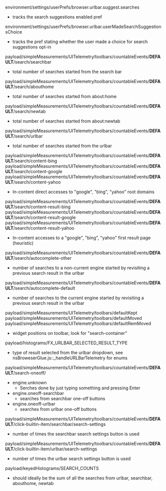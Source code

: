 environment/settings/userPrefs/browser.urlbar.suggest.searches
* tracks the search suggestions enabled pref

environment/settings/userPrefs/browser.urlbar.userMadeSearchSuggestionsChoice
* tracks the pref stating whether the user made a choice for search suggestions opt-in

payload/simpleMeasurements/UITelemetry/toolbars/countableEvents/__DEFAULT__/search/searchbar
* total number of searches started from the search bar

payload/simpleMeasurements/UITelemetry/toolbars/countableEvents/__DEFAULT__/search/abouthome
* total number of searches started from about:home

payload/simpleMeasurements/UITelemetry/toolbars/countableEvents/__DEFAULT__/search/newtab
* total number of searches started from about:newtab

payload/simpleMeasurements/UITelemetry/toolbars/countableEvents/__DEFAULT__/search/urlbar
* total number of searches started from the urlbar

payload/simpleMeasurements/UITelemetry/toolbars/countableEvents/__DEFAULT__/search/content-bing
payload/simpleMeasurements/UITelemetry/toolbars/countableEvents/__DEFAULT__/search/content-google
payload/simpleMeasurements/UITelemetry/toolbars/countableEvents/__DEFAULT__/search/content-yahoo
* In-content direct accesses to "google", "bing", "yahoo" root domains

payload/simpleMeasurements/UITelemetry/toolbars/countableEvents/__DEFAULT__/search/content-result-bing
payload/simpleMeasurements/UITelemetry/toolbars/countableEvents/__DEFAULT__/search/content-result-google
payload/simpleMeasurements/UITelemetry/toolbars/countableEvents/__DEFAULT__/search/content-result-yahoo
* In-content accesses to a "google", "bing", "yahoo" first result page (heuristic)

payload/simpleMeasurements/UITelemetry/toolbars/countableEvents/__DEFAULT__/search/autocomplete-other
* number of searches to a non-current engine started by revisiting a previous search result in the urlbar

payload/simpleMeasurements/UITelemetry/toolbars/countableEvents/__DEFAULT__/search/autocomplete-default
* number of searches to the current engine started by revisiting a previous search result in the urlbar

payload/simpleMeasurements/UITelemetry/toolbars/defaultKept
payload/simpleMeasurements/UITelemetry/toolbars/defaultMoved
payload/simpleMeasurements/UITelemetry/toolbars/defaultRemMoved
* widget positions on toolbar, look for "search-container"

payload/histograms/FX_URLBAR_SELECTED_RESULT_TYPE
* type of result selected from the urlbar dropdown, see nsBroweserGlue.js::_handleURLBarTelemetry for enums

payload/simpleMeasurements/UITelemetry/toolbars/countableEvents/__DEFAULT__/search-oneoff/
* engine.unknown
  * Serches done by just typing something and pressing Enter
* engine.oneoff-searchbar
  * searches from searchbar one-off buttons
* engine.oneoff-urlbar
  * searches from urlbar one-off buttons

payload/simpleMeasurements/UITelemetry/toolbars/countableEvents/__DEFAULT__/click-builtin-item/searchbar/search-settings
* number of times the searchbar search settings button is used

payload/simpleMeasurements/UITelemetry/toolbars/countableEvents/__DEFAULT__/click-builtin-item/urlbar/search-settings
* number of times the urlbar search settings button is used

payload/keyedHistograms/SEARCH_COUNTS
* should ideally be the sum of all the searches from urlbar, searchbar, abouthome, newtab
